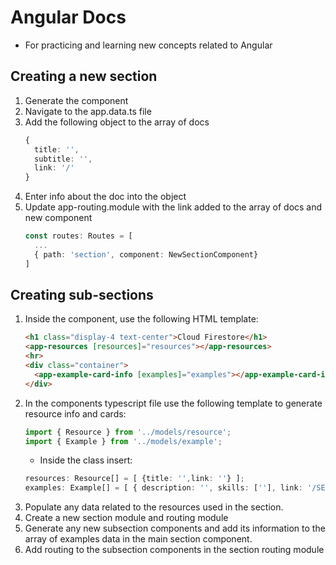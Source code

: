 # Angular Docs

* For practicing and learning new concepts related to Angular



## Creating a new section
1.  Generate the component
2.  Navigate to the app.data.ts file
3.  Add the following object to the array of docs
    ```typescript
    {
      title: '',
      subtitle: '',
      link: '/'
    }
    ```
4.  Enter info about the doc into the object
5.  Update app-routing.module with the link added to the array of docs and new component
    ```typescript
    const routes: Routes = [
      ...
      { path: 'section', component: NewSectionComponent} 
    ]
    ```



## Creating sub-sections

1.  Inside the component, use the following HTML template:
    ```HTML
    <h1 class="display-4 text-center">Cloud Firestore</h1>
    <app-resources [resources]="resources"></app-resources>
    <hr>
    <div class="container">
      <app-example-card-info [examples]="examples"></app-example-card-info>
    </div>
    ```
2.  In the components typescript file use the following template to generate resource info and cards:
    ```typescript
    import { Resource } from '../models/resource';
    import { Example } from '../models/example';
    ```
    * Inside the class insert:
    ```typescript
    resources: Resource[] = [ {title: '',link: ''} ];
    examples: Example[] = [ { description: '', skills: [''], link: '/SECTION/' }];
    ```
3.  Populate any data related to the resources used in the section.
4.  Create a new section module and routing module
5.  Generate any new subsection components and add its information to the array of examples data in the main section component.
6.  Add routing to the subsection components in the section routing module
